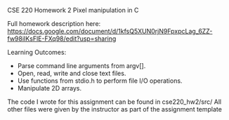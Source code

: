 CSE 220 Homework 2 
Pixel manipulation in C  

Full homework description here:  
https://docs.google.com/document/d/1kfsQ5XUN0rjN9FpxpcLag_6ZZ-fw98iIKsFlE-FXq98/edit?usp=sharing

Learning Outcomes:
- Parse command line arguments from argv[].
- Open, read, write and close text files.
- Use functions from stdio.h to perform file I/O operations.
- Manipulate 2D arrays.

The code I wrote for this assignment can be found in cse220_hw2/src/
All other files were given by the instructor as part of the assignment template
